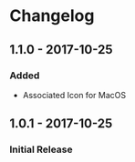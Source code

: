 # Changelog

## 1.1.0 - 2017-10-25
### Added
- Associated Icon for MacOS

## 1.0.1 - 2017-10-25
### Initial Release
